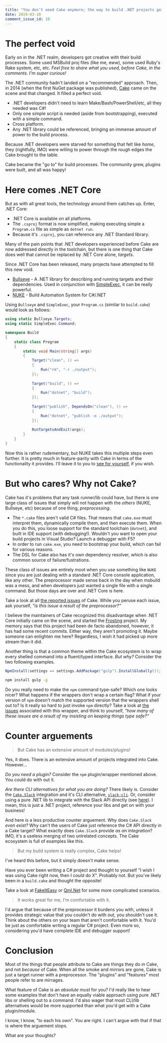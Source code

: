 ```yaml
---
title: "You don’t need Cake anymore; the way to build .NET projects going forward."
date: 2019-03-10
comment_issue_id: 10
---
```


# The perfect void

Early on in the .NET realm, developers got creative with their build processes. Some used MSBuild proj files (like me, eww), some used Ruby's Rake system, etc, etc. *Feel free to share what you used, before Cake, in the comments. I'm super curious!*

The .NET community hadn't landed on a "recommended" approach. Then, in 2014 (when the first NuGet package was published), [Cake](https://cakebuild.net/) came on the scene and that changed. It filled a perfect void.

* .NET developers didn't need to learn Make/Bash/PowerShell/etc, all they needed was C#!
* Only one simple script is needed (aside from bootstrapping), executed with a simple command.
* Cross platform.
* Any .NET library could be referenced, bringing an immense amount of power to the build process.

Because .NET developers were starved for something that felt like *home*, they (rightfully, IMO) were willing to power through the rough edges the Cake brought to the table.

Cake became the "go to" for build processes. The community grew, plugins were built, and all was happy!

# Here comes .NET Core

But as with all great tools, the technology around them catches up. Enter, .NET Core:

* .NET Core is available on all platforms.
* The ```.csproj``` format is now simplified, making executing simple a ```Program.cs``` file as simple as ```dotnet run```.
* Because it's ```.csproj```, you can reference any .NET Standard library.

Many of the pain points that .NET developers experienced before Cake are now addressed directly in the toolchain, but there is one thing that Cake does well that cannot be replaced by .NET Core alone, *targets*.

Since .NET Core has been released, many projects have attempted to fill this new void.

* [Bullseye](https://github.com/adamralph/bullseye) - A .NET library for describing and running targets and their dependencies. Used in conjunction with [SimpleExec](https://github.com/adamralph/simple-exec), it can be really powerful.
* [NUKE](https://nuke.build/) - Build Automation System for C#/.NET

Using ```Bullseye``` and ```SimpleExec```, your ```Program.cs``` (similar to ```build.cake```) would look as follows:

```csharp
using static Bullseye.Targets;
using static SimpleExec.Command;

namespace Build
{
    static class Program
    {
        static void Main(string[] args)
        {
            Target("clean", () =>
            {
                Run("rm", "-r ./output");
            });
            
            Target("build", () =>
            {
                Run("dotnet", "build");
            });
            
            Target("publish", DependsOn("clean"), () =>
            {
                Run("dotnet", "publish -o ./output");
            });
            
            RunTargetsAndExit(args);
        }
    }
}
```

Now this is rather rudementary, but NUKE takes this multiple steps even further. It is pretty much in feature-parity with Cake in terms of the functionality it provides. I'll leave it to you to [see for yourself](https://nuke.build/), if you wish.

# But who cares? Why not Cake?

Cake has it's problems that any task runner/lib could have, but there is one large class of issues that simply will not happen with the *others* (NUKE, Bullseye, etc) because of one thing, *preprocessing*.

* The ```*.cake``` files aren't valid C# files. That means that ```cake.exe``` must interpret them, dynamically compile them, and then execute them. When you do this, you loose support for the standard toolchain (```dotnet```), and built in IDE support (with debugging!). Wouldn't you want to open your build projects in Visual Studio? Launch a debugger with F5?
* In order to run ```cake.exe```, you need to bootstrap your build, which can fail for various reasons.
* The DSL for Cake also has it's own dependency resolver, which is also common source of failure/fustrations.

These class of issues are entirely moot when you use something like ```NUKE``` since you are just dealing with a standard .NET Core console application, like any other. The preprocessor made sense back in the day when msbuild was a mess, and when developers just wanted a single file with a single command. But those days are over and .NET Core is here.

Take a look at all [the reported issues](https://github.com/cake-build/cake/issues?q=is%3Aissue) of Cake. While you peruse each issue, ask yourself, *"is this issue a result of the preprocessor?"*

I believe the maintainers of Cake recognized this disadvantage when .NET Core initially came on the scene, and started the [Frosting](https://github.com/cake-build/frosting) project. My memory says that this project had been de facto abandoned, however, it has had some recent commits. Either way, they aren't promoting it. Maybe someone can enlighten me here? Regardless, I wish it had picked up more stream than it did.

Another thing is that a common theme within the Cake ecosystem is to wrap every shelled command into a fluent/typed interface. *But why?* Consider the two following examples.

```csharp
NpmInstall(settings => settings.AddPackage("gulp").InstallGlobally());
```
```bash
npm install gulp -g
```

Do you really need to make the ```npm``` command type-safe? Which one looks nicer? What happens if the wrappers don't wrap a certain flag? What if your version of ```npm``` doesn't match the supported version that the wrappers shell out to? Is it really so hard to just invoke ```npm``` directly? Take a look at [the issues](https://github.com/cake-contrib/Cake.Npm/issues?q=is%3Aissue+) associated with this wrapper, and think to yourself, *"how many of these issues are a result of my insisting on keeping things type safe?"*

# Counter arguements

> But Cake has an extensive amount of modules/plugins!

Yes, it does. There is an extensive amount of projects integrated into Cake. However...

*Do you need a plugin?* Consider the ```npm``` plugin/wrapper mentioned above. You could do with out it.

*Are there CLI alternatives for what you are doing?* There likely is. Consider the [```Cake.Slack```](https://github.com/cake-contrib/Cake.Slack) integration and it's CLI alternative, [```slack-cli```](https://github.com/rockymadden/slack-cli). Or, consider using a pure .NET lib to integrate with the Slack API directly (see [here](https://github.com/Inumedia/SlackAPI)). I mean, this is just a .NET project, reference your libs and get on with your business!

And here is a less productive counter arguement. Why does ```Cake.Slack``` *even exist?* Why can't the users of Cake just reference the C# API directly in a Cake target? What exactly does ```Cake.Slack``` provide *as an integration*? IMO, it's a useless merging of two unlrelated concepts. The Cake ecosystem is full of examples like this.

> But my build system is really complex, Cake helps!

I've heard this before, but it simply doesn't make sense.

Have you ever been writing a C# project and thought to yourself "I wish I was using Cake right now, then I could do X". Probably not. But you've likely been in a ```build.cake``` and thought the opposite!

Take a look at [FakeItEasy](https://github.com/FakeItEasy/FakeItEasy/blob/f6a2ed3ad9af70175c9766beff75bcde55824bcb/tools/FakeItEasy.Build/Program.cs) or [Qml.Net](https://github.com/qmlnet/qmlnet/blob/cebef7514f00a6c1273f263afc910edfda522d46/build/scripts/Program.cs) for some more complicated scenarios.

> It works great for me, I'm comfortable with it.

I'd argue that because of the preprocessor it burdens you with, unless it provides strategic value that you couldn't do with out, you shouldn't use it. Think about the others on your team that aren't comfortable with it. You'd be just as comfortable writing a regular C# project. Even more so, considering you'd have complete IDE and debugger support!

# Conclusion

Most of the things that people attribute to Cake are things they do *in* Cake, and not *because* of Cake. When all the smoke and mirrors are gone, Cake is just a target runner with a preprocessor. The "plugins" and "features" most people refer to are mirrages.

What feature of Cake is an *absolute must* for you? I'd really like to hear some examples that don't have an equally viable approach using pure .NET libs or shelling out to a command. I'd also wager that most CLI/lib alternatives would be more supported than what you'd get with a Cake plugin/module.

I know, I know, "to each his own". You are right. I can't argue with that if that is where the arguement stops.

What are your thoughts?
